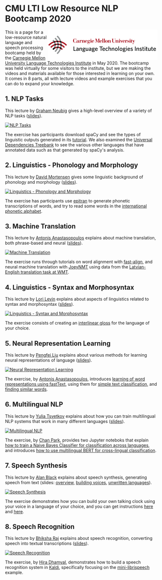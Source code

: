 # CMU LTI Low Resource NLP Bootcamp 2020

<a href="http://lti.cs.cmu.edu"><img align="right" src="ltilogo.png"></a>
This is a page for a low-resource natural language and speech processing bootcamp held by the [Carnegie Mellon University Language Technologies Institute](http://lti.cs.cmu.edu) in May 2020. The bootcamp was held virtually for some visitors to the institute, but we are making the videos and materials available for those interested in learning on your own. It comes in 8 parts, all with lecture videos and example exercises that you can do to expand your knowledge.

## 1. NLP Tasks

This lecture by [Graham Neubig](http://www.phontron.com) gives a high-level overview of a variety of NLP tasks ([slides](slides/01-neubig-nlptasks.pdf)).

[![NLP Tasks](https://img.youtube.com/vi/glIbcpay1-I/0.jpg)](https://www.youtube.com/watch?v=glIbcpay1-I)

The exercise has participants download spaCy and see the types of linguistic outputs generated in its [tutorial](https://spacy.io/usage/spacy-101).
We also examined the [Universal Dependencies Treebank](https://universaldependencies.org/) to see the various other languages that have annotated data such as that generated by spaCy's analysis.

## 2. Linguistics - Phonology and Morphology

This lecture by [David Mortensen](http://www.cs.cmu.edu/~dmortens/) gives some linguistic background of phonology and morphology ([slides](slides/02-mortensen-ling.pdf)).

[![Linguistics - Phonology and Morphology](https://img.youtube.com/vi/KGOYGONxypA/0.jpg)](https://www.youtube.com/watch?v=KGOYGONxypA)

The exercise has participants use [epitran](https://github.com/dmort27/epitran) to generate phonetic transcriptions of words, and try to read some words in the [international phonetic alphabet](https://en.wikipedia.org/wiki/International_Phonetic_Alphabet).

## 3. Machine Translation

This lecture by [Antonis Anastasopoulos](http://www.cs.cmu.edu/~aanastas/) explains about machine translation, both phrase-based and neural ([slides](slides/03-anastasopoulos-mt.pdf)).

[![Machine Translation](https://img.youtube.com/vi/SIZfkGzyVRc/0.jpg)](https://www.youtube.com/watch?v=SIZfkGzyVRc)

The exercise runs through tutorials on word alignment with [fast-align](https://github.com/clab/fast_align), and neural machine translation with [JoeyNMT](https://joeynmt.readthedocs.io/en/latest/tutorial.html) using data from the [Latvian-English translation task at WMT](http://www.statmt.org/wmt17/translation-task.html).

## 4. Linguistics - Syntax and Morphosyntax

This lecture by [Lori Levin](http://www.cs.cmu.edu/~lsl/) explains about aspects of linguistics related to syntax and morphosyntax ([slides](slides/04-levin-syntax.pdf)).

[![Linguistics - Syntax and Morphosyntax](https://img.youtube.com/vi/j2vd3bTfrIA/0.jpg)](https://www.youtube.com/watch?v=j2vd3bTfrIA)

The exercise consists of creating an [interlinear gloss](https://www.eva.mpg.de/lingua/pdf/Glossing-Rules.pdf) for the language of your choice.

## 5. Neural Representation Learning

This lecture by [Pengfei Liu](http://pfliu.com/) explains about various methods for learning neural representations of language ([slides](slides/05-liu-representations.pdf)).

[![Neural Representation Learning](https://img.youtube.com/vi/FgYg1ZH5Io8/0.jpg)](https://www.youtube.com/watch?v=FgYg1ZH5Io8)

The exercise, by [Antonis Anastasopoulos](http://www.cs.cmu.edu/~aanastas/), introduces [learning of word representations using fastText](https://fasttext.cc/docs/en/unsupervised-tutorial.html), using them for [simple text classification](https://fasttext.cc/docs/en/supervised-tutorial.html), and [finding similar words](https://fasttext.cc/docs/en/english-vectors.html).

## 6. Multilingual NLP

This lecture by [Yulia Tsvetkov](https://www.cs.cmu.edu/~ytsvetko/) explains about how you can train multilingual NLP systems that work in many different languages ([slides](slides/06-tsvetkov-multilingual.pdf)).

[![Multilingual NLP](https://img.youtube.com/vi/wWE4db9XgHA/0.jpg)](https://www.youtube.com/watch?v=wWE4db9XgHA)

The exercise, by [Chan Park](https://chan0park.github.io/), provides two Jupyter noteboks that explain [how to train a Naive Bayes Classifier for classification across languages](exercises/06-multilingual/naive_bayes.ipynb), and introduces [how to use multilingual BERT for cross-lingual classification](exercises/06-multilingual/mbert.ipynb).

## 7. Speech Synthesis

This lecture by [Alan Black](http://www.cs.cmu.edu/~awb/) explains about speech synthesis, generating speech from text (slides: [overview](slides/07-black-tts-lowresource.pdf), [building voices](slides/07-black-tts-voicebuild.pdf), [unwritten languages](slides/07-black-tts-unwritten.pdf)).

[![Speech Synthesis](https://img.youtube.com/vi/eDjtEsOvouM/0.jpg)](https://www.youtube.com/watch?v=eDjtEsOvouM)

The exercise demonstrates how you can build your own talking clock using your voice in a language of your choice, and you can get instructions [here](http://tts.speech.cs.cmu.edu/courses/11492/homeworks_2019/tts.html) and [here](http://tts.speech.cs.cmu.edu/11-823/hints/clock.html).

## 8. Speech Recognition

This lecture by [Bhiksha Raj](http://mlsp.cs.cmu.edu/people/bhiksha/) explains about speech recognition, converting speech into textual transcriptions ([slides](slides/08-raj-asr.pdf)).

[![Speech Recognition](https://img.youtube.com/vi/XDnUHu6PAqA/0.jpg)](https://www.youtube.com/watch?v=XDnUHu6PAqA)

The exercise, by [Hira Dhamyal](https://web2.qatar.cmu.edu/~hyd/), demonstrates how to build a speech recognition system in [Kaldi](https://github.com/kaldi-asr/kaldi), specifically focusing on the [mini-librispeech](https://github.com/kaldi-asr/kaldi/tree/master/egs/mini_librispeech) example.
